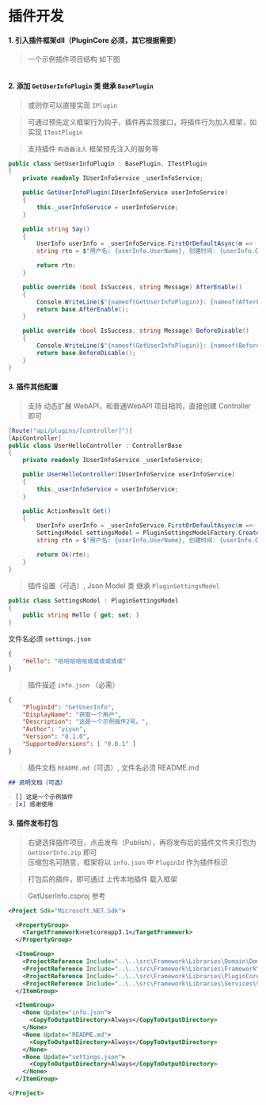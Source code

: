 <!--
 * @Author: yiyun
 * @Description: 
-->
# 插件开发

#### 1. 引入插件框架dll（PluginCore 必须，其它根据需要）

> 一个示例插件项目结构 如下图

<!-- ![](/images/plugin-structure.png) -->
<img :src="$withBase('/images/plugin-structure.png')">

#### 2. 添加 `GetUserInfoPlugin` 类 继承 `BasePlugin`

> 或则你可以直接实现 `IPlugin`

> 可通过预先定义框架行为钩子，插件再实现接口，将插件行为加入框架，如实现  `ITestPlugin`

> 支持插件 `构造器注入` 框架预先注入的服务等

```c#
public class GetUserInfoPlugin : BasePlugin, ITestPlugin
{
    private readonly IUserInfoService _userInfoService;

    public GetUserInfoPlugin(IUserInfoService userInfoService)
    {
        this._userInfoService = userInfoService;
    }

    public string Say()
    {
        UserInfo userInfo = _userInfoService.FirstOrDefaultAsync(m => !m.IsDeleted).Result;
        string rtn = $"用户名: {userInfo.UserName}, 创建时间: {userInfo.CreateTime.ToString()}";

        return rtn;
    }

    public override (bool IsSuccess, string Message) AfterEnable()
    {
        Console.WriteLine($"{nameof(GetUserInfoPlugin)}: {nameof(AfterEnable)}");
        return base.AfterEnable();
    }

    public override (bool IsSuccess, string Message) BeforeDisable()
    {
        Console.WriteLine($"{nameof(GetUserInfoPlugin)}: {nameof(BeforeDisable)}");
        return base.BeforeDisable();
    }
}
```

#### 3. 插件其他配置

> 支持 动态扩展 WebAPI，和普通WebAPI 项目相同，直接创建 Controller 即可

```C#
[Route("api/plugins/[controller]")]
[ApiController]
public class UserHelloController : ControllerBase
{
    private readonly IUserInfoService _userInfoService;

    public UserHelloController(IUserInfoService userInfoService)
    {
        this._userInfoService = userInfoService;
    }

    public ActionResult Get()
    {
        UserInfo userInfo = _userInfoService.FirstOrDefaultAsync(m => !m.IsDeleted).Result;
        SettingsModel settingsModel = PluginSettingsModelFactory.Create<SettingsModel>("GetUserInfo");
        string rtn = $"用户名: {userInfo.UserName}, 创建时间: {userInfo.CreateTime.ToString()}, Hello: {settingsModel.Hello}";

        return Ok(rtn);
    }
}
```

> 插件设置（可选）, Json Model 类 继承 `PluginSettingsModel`

```C#
public class SettingsModel : PluginSettingsModel
{
    public string Hello { get; set; }
}
```

文件名必须 `settings.json`
```json
{
	"Hello": "哈哈哈哈哈或或或或或或" 
}
```

> 插件描述 `info.json` （必需）

```json
{
	"PluginId": "GetUserInfo",
	"DisplayName": "获取一个用户",
	"Description": "这是一个示例插件2号。",
	"Author": "yiyun",
	"Version": "0.1.0",
	"SupportedVersions": [ "0.0.1" ]
}
```

> 插件文档 `README.md`（可选）, 文件名必须 README.md

```markdown
## 说明文档（可选）

- [] 这是一个示例插件
- [x] 感谢使用
```

#### 3. 插件发布打包

> 右键选择插件项目，点击发布（Publish），再将发布后的插件文件夹打包为 `GetUserInfo.zip` 即可  
> 压缩包名可随意，框架将以 `info.json` 中 `PluginId` 作为插件标识

> 打包后的插件，即可通过 上传本地插件 载入框架

> GetUserInfo.csproj 参考

```xml
<Project Sdk="Microsoft.NET.Sdk">

  <PropertyGroup>
    <TargetFramework>netcoreapp3.1</TargetFramework>
  </PropertyGroup>

  <ItemGroup>
    <ProjectReference Include="..\..\src\Framework\Libraries\Domain\Domain.csproj" />
    <ProjectReference Include="..\..\src\Framework\Libraries\Framework\Framework.csproj" />
    <ProjectReference Include="..\..\src\Framework\Libraries\PluginCore\PluginCore.csproj" />
    <ProjectReference Include="..\..\src\Framework\Libraries\Services\Services.csproj" />
  </ItemGroup>

  <ItemGroup>
    <None Update="info.json">
      <CopyToOutputDirectory>Always</CopyToOutputDirectory>
    </None>
    <None Update="README.md">
      <CopyToOutputDirectory>Always</CopyToOutputDirectory>
    </None>
    <None Update="settings.json">
      <CopyToOutputDirectory>Always</CopyToOutputDirectory>
    </None>
  </ItemGroup>

</Project>
```